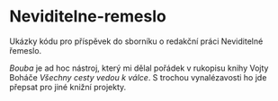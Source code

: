 # Neviditelne-remeslo

Ukázky kódu pro příspěvek do sborníku o redakční práci Neviditelné řemeslo.

*Bouba* je ad hoc nástroj, který mi dělal pořádek v rukopisu knihy Vojty Boháče _Všechny cesty vedou k válce_. S trochou vynalézavosti ho jde přepsat pro jiné knižní projekty.
